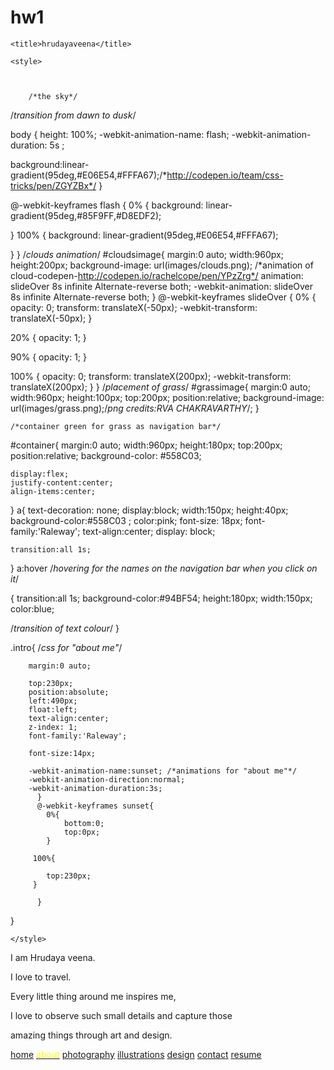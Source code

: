 # hw1
<!DOCTYPE html>
<html>
<head>

	<title>hrudayaveena</title>

<link href='https://fonts.googleapis.com/css?family=Raleway:400,500,600,700,800,900,300,200,100' rel='stylesheet' type='text/css'>

	<style>

	

		/*the sky*/

/*transition from dawn to dusk*/

body {
  height: 100%;
  -webkit-animation-name: flash;
  -webkit-animation-duration: 5s ;

  background:linear-gradient(95deg,#E06E54,#FFFA67);/*http://codepen.io/team/css-tricks/pen/ZGYZBx*/
}


  
  @-webkit-keyframes flash {
  0% {
    background: linear-gradient(95deg,#85F9FF,#D8EDF2);
 
  }
  100% {
    background: linear-gradient(95deg,#E06E54,#FFFA67);
    
  }
}
/*clouds animation*/
#cloudsimage{
		margin:0 auto;
		width:960px;
		height:200px;
		background-image: url(images/clouds.png);
		/*animation of cloud-codepen-http://codepen.io/rachelcope/pen/YPzZrg*/
			animation: slideOver 8s infinite Alternate-reverse both;
  -webkit-animation: slideOver 8s infinite Alternate-reverse both;
	}
	@-webkit-keyframes slideOver {
  0% {
    opacity: 0;
    transform: translateX(-50px);
    -webkit-transform: translateX(-50px);
  }

  20% {
    opacity: 1;
  }
  
  90% {
    opacity: 1;
  }
  
  100% {
    opacity: 0;
    transform: translateX(200px);
    -webkit-transform: translateX(200px);
  }
}
/*placement of grass*/
		#grassimage{
			margin:0 auto;
			width:960px;
			height:100px;
			top:200px;
			position:relative;
			background-image: url(images/grass.png);/*png credits:RVA CHAKRAVARTHY*/;
		}

	/*container green for grass as navigation bar*/		
		
#container{
	margin:0 auto;
	width:960px;
	height:180px;
	top:200px;
	position:relative;
	background-color: #558C03;

	display:flex;
	justify-content:center;
	align-items:center;

}
a{
	text-decoration: none;
	display:block;
	width:150px;
	height:40px;
	background-color:#558C03 ;
	color:pink;
	font-size: 18px;
	font-family:'Raleway';
	text-align:center;
	display: block;

	transition:all 1s;
	
}
	a:hover /*hovering for the names on the navigation bar when you click on it*/

{
	transition:all 1s;
	background-color:#94BF54;
	height:180px;
	width:150px;
	color:blue;

/*transition of text colour*/
}


	
.intro{ /*css for "about me"*/

		margin:0 auto;
		
		top:230px;
		position:absolute;
		left:490px;
		float:left;
		text-align:center;
		z-index: 1;
		font-family:'Raleway';
		
		font-size:14px;
		
		-webkit-animation-name:sunset; /*animations for "about me"*/
		-webkit-animation-direction:normal;
		-webkit-animation-duration:3s;
		  }
		  @-webkit-keyframes sunset{
		  	0%{
		  		bottom:0;
		  		top:0px;
		  	}
		  	
		 100%{
		 
		 	top:230px;
		 }

		  }
}

		

	</style>
</head>
<body>

<div id="cloudsimage"></div>
<div class="intro">
<p>I am Hrudaya veena.</p>
<p>I love to travel.</p>
<p>Every little thing around me inspires me,
<p>I love to observe such small details and capture those</p> 
<p>amazing things through art and design.</p>
</div>
<div id="grassimage"></div>
<div id="container">
     <a href="index.html">home</a>
	<a href="about.html"><span style="color:yellow;"> about</a>
	<a href="photography.html"> photography</a>
	<a href="illustrations.html">illustrations</a>
	<a href="design.html">design</a>
	<a href="contact.html">contact</a>
	<a href="resume.html">resume</a>
</div>

 
</body>
</html>
